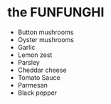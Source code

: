 # the FUNFUNGHI

- Button mushrooms
- Oyster mushrooms
- Garlic
- Lemon zest
- Parsley
- Cheddar cheese
- Tomato Sauce
- Parmesan
- Black pepper
